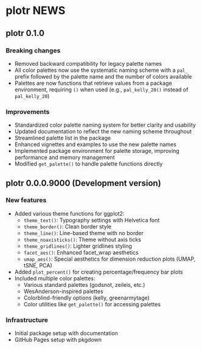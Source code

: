 # plotr NEWS

## plotr 0.1.0

### Breaking changes
* Removed backward compatibility for legacy palette names
* All color palettes now use the systematic naming scheme with a `pal_` prefix followed by the palette name and the number of colors available
* Palettes are now functions that retrieve values from a package environment, requiring `()` when used (e.g., `pal_kelly_20()` instead of `pal_kelly_20`)

### Improvements
* Standardized color palette naming system for better clarity and usability
* Updated documentation to reflect the new naming scheme throughout
* Streamlined palette list in the package
* Enhanced vignettes and examples to use the new palette names
* Implemented package environment for palette storage, improving performance and memory management
* Modified `get_palette()` to handle palette functions directly

## plotr 0.0.0.9000 (Development version)

### New features
* Added various theme functions for ggplot2:
  * `theme_text()`: Typography settings with Helvetica font
  * `theme_border()`: Clean border style
  * `theme_line()`: Line-based theme with no border
  * `theme_noaxisticks()`: Theme without axis ticks
  * `theme_gridlines()`: Lighter gridlines styling
  * `facet_aes()`: Enhanced facet_wrap aesthetics
  * `umap_aes()`: Special aesthetics for dimension reduction plots (UMAP, tSNE, PCA)
* Added `plot_percent()` for creating percentage/frequency bar plots
* Included multiple color palettes:
  * Various standard palettes (godsnot, zeileis, etc.)
  * WesAnderson-inspired palettes
  * Colorblind-friendly options (kelly, greenarmytage)
  * Color utilities like `get_palette()` for accessing palettes

### Infrastructure
* Initial package setup with documentation
* GitHub Pages setup with pkgdown 